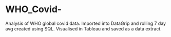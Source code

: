 # WHO_Covid-
Analysis of WHO global covid data.
Imported into DataGrip and rolling 7 day avg created using SQL.
Visualised in Tableau and saved as a data extract.
